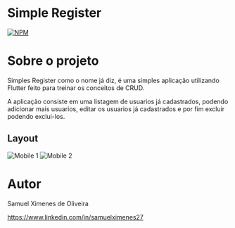 # Simple Register 
[![NPM](https://img.shields.io/npm/l/react)](https://github.com/devsuperior/sds1-wmazoni/blob/master/LICENSE) 

# Sobre o projeto

Simples Register como o nome já diz, é uma simples aplicação utilizando Flutter feito para treinar os conceitos de CRUD.

A aplicação consiste em uma listagem de usuarios já cadastrados, podendo adicionar mais usuarios, editar os usuarios já cadastrados e por fim excluir podendo exclui-los.

## Layout
![Mobile 1](https://i.postimg.cc/C1fRbyrP/Screenshot-1681927383.png) ![Mobile 2](https://i.postimg.cc/5trHH9gQ/Screenshot-1681927388.png)

# Autor

Samuel Ximenes de Oliveira

https://www.linkedin.com/in/samuelximenes27

